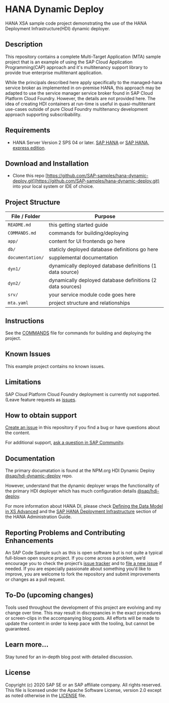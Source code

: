 <!--
SPDX-FileCopyrightText: 2020 Andrew Lunde <andrew.lunde@sap.com>

SPDX-License-Identifier: Apache-2.0
-->

# HANA Dynamic Deploy

HANA XSA sample code project demonstrating the use of the HANA Deployment Infrastructure(HDI) dynamic deployer.  

## Description

This repository contains a complete Multi-Target Application (MTA) sample project that is an example of using the SAP Cloud Application Programming(CAP) approach and it's multitenancy support library to provide true enterprise multitenant application.

While the principals described here apply specifically to the managed-hana service broker as implemented in on-premise HANA, this approach may be adapted to use the service manager service broker found in SAP Cloud Platform Cloud Foundry.  However, the details are not provided here.  The idea of creating HDI containers at run-time is useful in quasi-multitenant use-cases outside of pure Cloud Foundry multitenancy development approach supporting subscribability.

## Requirements

 - HANA Server Version 2 SPS 04 or later. [SAP HANA](https://www.sap.com/products/database-data-management/hana-database-management-system.html) or [SAP HANA, express edition](https://www.sap.com/cmp/td/sap-hana-express-edition.html).

 
 ## Download and Installation

 - Clone this repo [https://github.com/SAP-samples/hana-dynamic-deploy.git](https://github.com/SAP-samples/hana-dynamic-deploy.git) into your local system or IDE of choice.


## Project Structure

File / Folder | Purpose
---------|----------
`README.md` | this getting started guide
`COMMANDS.md` | commands for building/deploying 
`app/` | content for UI frontends go here
`db/` | staticly deployed database definitions go here
`documentation/` | supplemental documentation
`dyn1/` | dynamically deployed database definitions (1 data source)
`dyn2/` | dynamically deployed database definitions (2 data sources)
`srv/` | your service module code goes here
`mta.yaml` | project structure and relationships

## Instructions

See the [COMMANDS](COMMANDS.md) file for commands for building and deploying the project.


## Known Issues

This example project contains no known issues.

## Limitations

SAP Cloud Platform Cloud Foundry deployment is currently not supported. (Leave feature requests as [issues](https://github.com/SAP-samples/hana-dynamic-deploy/issues).

## How to obtain support

[Create an issue](https://github.com/SAP-samples/hana-dynamic-deploy/issues) in this repository if you find a bug or have questions about the content.
 
For additional support, [ask a question in SAP Community](https://answers.sap.com/questions/ask.html?additionalTagId=723714486627645412834578565527550).
 
## Documentation

The primary documatation is found at the NPM.org HDI Dynamic Deploy [@sap/hdi-dynamic-deploy](https://www.npmjs.com/package/@sap/hdi-dynamic-deploy) repo.

However, understand that the dynamic deployer wraps the functionality of the primary HDI deployer which has much configuration details [@sap/hdi-deploy](https://www.npmjs.com/package/@sap/hdi-deploy).

For more information about HANA DI, please check [Defining the Data Model in XS Advanced](https://help.sap.com/viewer/4505d0bdaf4948449b7f7379d24d0f0d/2.0.04/en-US/eaa4e37394ea4efba8148d595d025261.html) and the [SAP HANA Deployment Infrastructure](https://help.sap.com/viewer/3823b0f33420468ba5f1cf7f59bd6bd9/2.0.04/en-US/3ef0ee9da11440e4b01708455b8497a9.html) section of the HANA Administration Guide.

## Reporting Problems and Contributing Enhancements

An SAP Code Sample such as this is open software but is not quite a typical full-blown open source project. If you come across a problem, we’d encourage you to check the project’s [issue tracker](https://github.com/SAP-samples/cloud-cap-multitenancy/issues) and to [file a new issue](https://github.com/SAP-samples/cloud-cap-multitenancy/issues/new) if needed. If you are especially passionate about something you’d like to improve, you are welcome to fork the repository and submit improvements or changes as a pull request.


## To-Do (upcoming changes)

Tools used throughout the development of this project are evolving and my change over time. This may result in discrepancies in the exact procedures or screen-clips in the accompanying blog posts. All efforts will be made to update the content in order to keep pace with the tooling, but cannot be guaranteed.


## Learn more...

Stay tuned for an in-depth blog post with detailed discussion.


## License
Copyright (c) 2020 SAP SE or an SAP affiliate company. All rights reserved. This file is licensed under the Apache Software License, version 2.0 except as noted otherwise in the [LICENSE](LICENSE) file.
